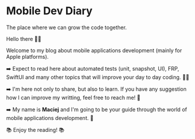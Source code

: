 # Mobile Dev Diary
The place where we can grow the code together.


Hello there 👋🏻

Welcome to my blog about mobile applications development (mainly for Apple platforms).

➡️ Expect to read here about automated tests (unit, snapshot, UI), FRP, SwiftUI and many other topics that will improve your day to day coding. 🧑‍💻

➡️ I'm here not only to share, but also to learn. If you have any suggestion how I can improve my writting, feel free to reach me! 🤙 

➡️ My name is **Maciej** and I'm going to be your guide through the world of mobile applications development. 🚀

📚 Enjoy the reading! 📚
